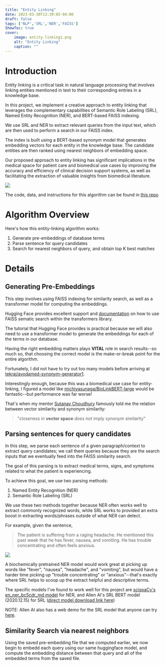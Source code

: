 ```yaml
---
title: "Entity Linking"
date: 2023-03-30T13:39:03-04:00
draft: false
tags: ['NLP','SRL','NER','FAISS']
ShowToc: true
cover:
    image: entity-linking1.png
    alt: "Entity Linking"
    caption: ""
---
```


# Introduction

Entity linking is a critical task in natural language processing that  involves linking entities mentioned in text to their corresponding entries in a knowledge base. 

In this project, we implement a creative approach to entity linking that leverages the complementary capabilities of Semantic Role Labeling (SRL), Named Entity Recognition (NER), and BERT-based FAISS   indexing. 

We use SRL and NER to extract relevant queries from the input   text, which are then used to perform a search in our FAISS index. 

The index is built using a BERT-based synonym model that generates embedding vectors for each entity in the knowledge base. The candidate entities are then ranked using nearest neighbors of embedding space.   

Our proposed approach to entity linking has significant implications in the medical space for patient care and biomedical use cases by improving the accuracy and efficiency of clinical decision support systems, as well as facilitating the extraction of valuable insights from biomedical literature.

![](/entity-linking2.png)

The code, data, and instructions for this algorithm can be found in [this repo](https://github.com/StatStud/nl-parsing)

# Algorithm Overview

Here's how this entity-linking algorithm works:
1. Generate pre-embeddings of database terms
2. Parse sentence for query candidates
3. Search for nearest neighbors of query, and obtain top K best matches

# Details

## Generating Pre-Embeddings

This step involves using FAISS indexing for similarity search, as well as a transformer model for computing the embeddings.

Hugging Face provides excellent support and [documentation](https://huggingface.co/course/chapter5/6?fw=tf) on how to use FAISS sematic search within the transformers library.

The tutorial that Hugging Face provides is practical because we will also need to use a transformer model to generate the embeddings for each of the terms in our database.

Having the right embedding matters plays **VITAL** role in search results--so much so, that choosing the correct model is the make-or-break point for the entire algorithm.

Fortunately, I did not have to try out too many models before arriving at [tekraj/avodamed-synonym-generator1](https://huggingface.co/tekraj/avodamed-synonym-generator1).

Interestingly enough, because this was a biomedical use case for entity-linking, I figured a model like [michiyasunaga/BioLinkBERT-large](https://huggingface.co/michiyasunaga/BioLinkBERT-large) would be fantastic--but performance was far worse!

That's when my mentor [Sutanay Choudhury](https://sutanay.github.io) famously told me the relation between vector similarity and synonym similarity:

> "closeness in **vector space** *does not* imply *synonym* similarity"

## Parsing sentences for query candidates

In this step, we parse each sentence of a given paragraph/context to extract query candidates; we call them queries because they are the search inputs that we eventually feed into the FAISS similarity search. 

The goal of this parsing is to extract medical terms, signs, and symptoms related to what the patient is experiencing.

To achieve this goal, we use two parsing methods:
1. Named Entity Recognition (NER)
2. Semantic Role Labeling (SRL)

We use these two methods together because NER often works well to extract commonly recognized words, while SRL works to provided an extra boost in extracting words/phrases outside of what NER can detect.

For example, given the sentence, 

> The patient is suffering from a raging headache. He mentioned this past week that he has fever, nausea, and vomiting. He has trouble concentrating and often feels anxious.

![](/entity-linking3.png)

A biochemically pretrained NER model would work great at picking up words like "fever", "nausea", "headache", and "vomiting", but would have a harder time picking up "trouble concentrating" or "anxious"--that's exactly where SRL helps to scoop up the extract helpful and descriptive terms.

The specific models I've found to work well for this project are [scispaCy's en_ner_bc5cdr_md model](https://allenai.github.io/scispacy/) for NER, and Allen AI's SRL BERT model (2020.12.15) for SRL ([direct model download link here](https://storage.googleapis.com/allennlp-public-models/structured-prediction-srl-bert.2020.12.15.tar.gz))

NOTE: Allen AI also has a web demo for the SRL model that anyone can try [here](https://demo.allennlp.org/semantic-role-labeling/semantic-role-labeling).

## Similarity Search via nearest neighbors

Using the saved pre-embedding file that we computed earlier, we now begin to embedd each query using our same huggingface model, and compute the embedding distance between that query and all of the embedded terms from the saved file.
